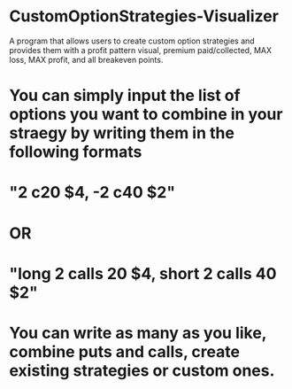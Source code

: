 # CustomOptionStrategies-Visualizer
A program that allows users to create custom option strategies and provides them with a profit pattern visual, premium paid/collected, MAX loss, MAX profit, and all breakeven points. 

# You can simply input the list of options you want to combine in your straegy by writing them in the following formats
# "2 c20 $4, -2 c40 $2" 
# OR 
# "long 2 calls 20 $4, short 2 calls 40 $2" 

# You can write as many as you like, combine puts and calls, create existing strategies or custom ones. 
